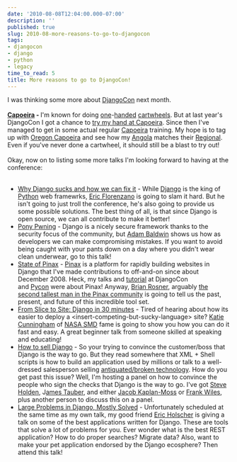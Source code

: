 ```yaml
---
date: '2010-08-08T12:04:00.000-07:00'
description: ''
published: true
slug: 2010-08-more-reasons-to-go-to-djangocon
tags:
- djangocon
- django
- python
- legacy
time_to_read: 5
title: More reasons to go to DjangoCon!
---
```


I was thinking some more about <a href="http://djangocon.us/">DjangoCon</a> next month.<br /><br /><b><a href="http://en.wikipedia.org/wiki/Capoeira">Capoeira</a> - </b>I'm known for doing <a href="http://www.flickr.com/photos/pydanny/3913799572/">one</a>-<a href="http://www.flickr.com/photos/pydanny/4388349921/">handed</a> <a href="http://www.flickr.com/photos/pydanny/4442245488/">cartwheels</a>. But at last year's DjangoCon I got a chance to <a href="http://www.vimeo.com/6802099">try my hand at Capoeira</a>. Since then I've managed to get in some actual regular <a href="http://meetup.com/beribazu"><span id="goog_2118772256"></span>Capoeira<span id="goog_2118772257"></span></a> training. My hope is to tag up with <a href="http://oregoncapoeiraraca.com/">Oregon Capoeira</a> and see how my <a href="http://en.wikipedia.org/wiki/Capoeira#Capoeira_angola">Angola</a> matches their <a href="http://en.wikipedia.org/wiki/Capoeira#Capoeira_regional">Regional</a>. Even if you've never done a cartwheel, it should still be a blast to try out!<br /><br />Okay, now on to listing some more talks I'm looking forward to having at the conference:<br /><br /><ul><li><a href="http://djangocon.us/schedule/sessions/19/">Why Django sucks and how we can fix it</a> - While <a href="http://djangoproject.com/">Django</a> is the king of <a href="http://python.org/">Python</a> web framewrks,&nbsp;<a href="http://www.eflorenzano.com/">Eric Florenzano</a>&nbsp;is going to slam it hard. But he isn't going to just troll the conference, he's also going to provide us some possible solutions. The best thing of all, is that since Django is open source, we can all contribute to make it better!</li><li><a href="http://djangocon.us/schedule/sessions/11/">Pony Pwning</a> - Django is a nicely secure framework thanks to the security focus of the community, but <a href="http://djangocon.us/speaker/profile/29/">Adam Baldwin</a>&nbsp;shows us how as developers we can make&nbsp;compromising&nbsp;mistakes. If you want to avoid being caught with your pants down on a day where you didn't wear clean underwear, go to this talk!</li><li><a href="http://djangocon.us/schedule/sessions/16/">State of Pinax</a>&nbsp;- <a href="http://pinaxprojects.com/">Pinax</a> is a platform for rapidly building websites in Django that I've made contributions to off-and-on since about December 2008. Heck, my talks and <a href="http://us.pycon.org/2010/tutorials/greenfeld_pinax/">tutorial</a> at DjangoCon and&nbsp;<a href="http://us.pycon.org/2010/conference/schedule/event/15/">Pycon</a>&nbsp;were about Pinax! Anyway, <a href="http://oebfare.com/">Brian Rosner</a>, arguably <a href="http://www.flickr.com/photos/kcunning/3903211229/in/faves-pydanny/">the second tallest man in the Pinax community</a>&nbsp;is going to tell us the past, present, and future of this incredible tool set.</li><li><a href="http://djangocon.us/schedule/sessions/18/">From Slice to Site: Django in 30 minutes</a> - Tired of hearing about how its easier to deploy a &lt;insert-competing-but-sucky-language&gt; site? <a href="http://elephantangelchild.blogspot.com/">Katie Cunningham</a>&nbsp;of <a href="http://science.nasa.gov/">NASA SMD</a> fame is going to show you how you can do it fast and easy. A great beginner talk from someone skilled at speaking and educating!</li><li><a href="http://djangocon.us/schedule/sessions/20/">How to sell Django</a> - So your trying to convince the customer/boss that Django is the way to go. But they read somewhere that XML + Shell scripts is how to build an application used by millions or talk to a well-dressed salesperson selling&nbsp;<a href="http://www.coboloncogs.org/">antiquated/broken technology</a>. How do you get past this issue? Well, I'm hosting a panel on how to convince the people who sign the checks that Django is the way to go. I've got <a href="http://holdenweb.com/">Steve Holden</a>, J<a href="http://jtauber.com/">ames Tauber</a>, and either <a href="http://jacobian.org/">Jacob Kaplan-Moss</a> or <a href="http://www.frankwiles.com/">Frank Wiles</a>, plus another person to discuss this on a panel.</li><li><a href="http://djangocon.us/schedule/sessions/32/">Large Problems in Django, Mostly Solved</a> - Unfortunately scheduled at the same time as my own talk, my good friend <a href="http://ericholscher.com/">Eric Holscher</a> is giving a talk on some of the best applications written for Django. These are tools that solve a lot of problems for you. Ever wonder what is the best REST application? How to do proper searches? Migrate data? Also, want to make your pet application endorsed by the Django ecosphere? Then attend this talk!&nbsp;</li></ul>